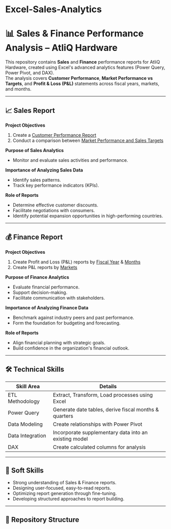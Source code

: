 # Excel-Sales-Analytics
# 📊 Sales & Finance Performance Analysis – AtliQ Hardware

This repository contains **Sales** and **Finance** performance reports for AtliQ Hardware, created using Excel's advanced analytics features (Power Query, Power Pivot, and DAX).  
The analysis covers **Customer Performance**, **Market Performance vs Targets**, and **Profit & Loss (P&L)** statements across fiscal years, markets, and months.

---

## **📈 Sales Report**
**Project Objectives**
1. Create a [Customer Performance Report](Customer_Performance_report.pdf)  
2. Conduct a comparison between [Market Performance and Sales Targets](Market_Performance_vs_Target.pdf)  

**Purpose of Sales Analytics**
- Monitor and evaluate sales activities and performance.

**Importance of Analyzing Sales Data**
- Identify sales patterns.
- Track key performance indicators (KPIs).

**Role of Reports**
- Determine effective customer discounts.
- Facilitate negotiations with consumers.
- Identify potential expansion opportunities in high-performing countries.

---

## **💰 Finance Report**
**Project Objectives**
1. Create Profit and Loss (P&L) reports by [Fiscal Year](P&L_By_Fiscal_Year.pdf) & [Months](P&L_Statement_by_Months.pdf)  
2. Create P&L reports by [Markets](P&L_Statement_by_Markets.pdf)

**Purpose of Finance Analytics**
- Evaluate financial performance.
- Support decision-making.
- Facilitate communication with stakeholders.

**Importance of Analyzing Finance Data**
- Benchmark against industry peers and past performance.
- Form the foundation for budgeting and forecasting.

**Role of Reports**
- Align financial planning with strategic goals.
- Build confidence in the organization's financial outlook.

---

## **🛠 Technical Skills**
| Skill Area | Details |
|------------|---------|
| ETL Methodology | Extract, Transform, Load processes using Excel |
| Power Query | Generate date tables, derive fiscal months & quarters |
| Data Modeling | Create relationships with Power Pivot |
| Data Integration | Incorporate supplementary data into an existing model |
| DAX | Create calculated columns for analysis |

---

## **🤝 Soft Skills**
- Strong understanding of Sales & Finance reports.
- Designing user-focused, easy-to-read reports.
- Optimizing report generation through fine-tuning.
- Developing structured approaches to report building.

---

## **📂 Repository Structure**
